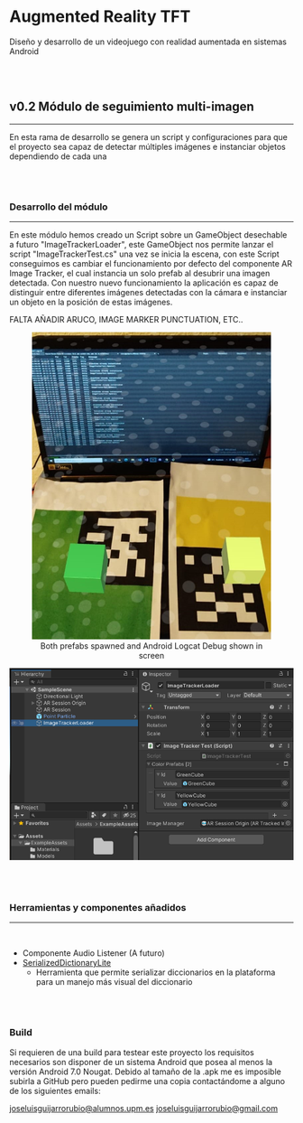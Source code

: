 # Augmented Reality TFT

Diseño y desarrollo de un videojuego con realidad aumentada en sistemas Android

<br/>
<br/>

<!-- SHOULD I INCLUDE INPUT MANAGER INFO? SCREENSHOT IN DOC -->
 ## v0.2 Módulo de seguimiento multi-imagen   
 ---

En esta rama de desarrollo se genera un script y configuraciones para que el proyecto sea capaz de detectar múltiples imágenes e instanciar objetos dependiendo de cada una

<br/>
<br/>



### Desarrollo del módulo
---
En este módulo hemos creado un Script sobre un GameObject desechable a futuro "ImageTrackerLoader", este GameObject nos permite lanzar el script "ImageTrackerTest.cs" una vez se inicia la escena, con este Script conseguimos es cambiar el funcionamiento por defecto del componente AR Image Tracker, el cual instancia un solo prefab al desubrir una imagen detectada. Con nuestro nuevo funcionamiento la aplicación es capaz de distinguir entre diferentes imágenes detectadas con la cámara e instanciar un objeto en la posición de estas imágenes.

FALTA AÑADIR ARUCO, IMAGE MARKER PUNCTUATION, ETC..

<figure>
<img src="Assets/gitImages/v0.2-BothPrefabsDetected.jpeg">
<figcaption align = "center">Both prefabs spawned and Android Logcat Debug shown in screen</figcaption>
</figure>


![Unity UI image](/Assets/gitImages/v0.2-ImageTrackerLoader.png "Unity UI Imagen")


<br/>
<br/>

### Herramientas y componentes añadidos
---
<br/>

- Componente Audio Listener (A futuro)
- [SerializedDictionaryLite](https://assetstore.unity.com/packages/tools/utilities/serialized-dictionary-lite-110992)  
    - Herramienta que permite serializar diccionarios en la plataforma para un manejo más visual del diccionario

<br/>
<br/>

### Build

Si requieren de una build para testear este proyecto los requisitos necesarios son disponer de un sistema Android que posea al menos la versión Android 7.0 Nougat. Debido al tamaño de la .apk me es imposible subirla a GitHub pero pueden pedirme una copia contactándome a alguno de los siguientes emails:

joseluisguijarrorubio@alumnos.upm.es
joseluisguijarrorubio@gmail.com

